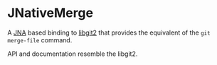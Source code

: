 # JNativeMerge
A [JNA](https://github.com/java-native-access/jna) based binding to [libgit2](https://libgit2.github.com/) that provides the equivalent of the `git merge-file` command.

API and documentation resemble the libgit2.